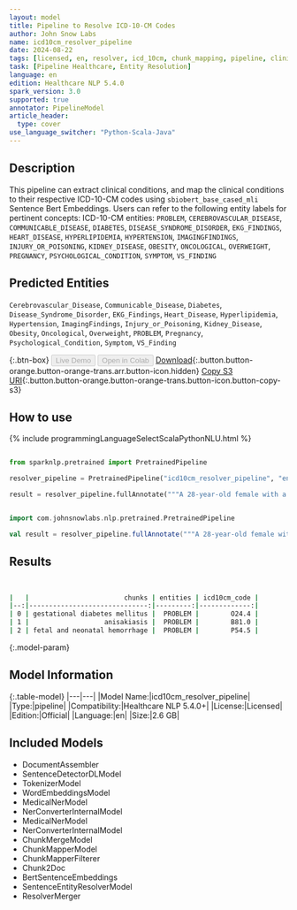 ```yaml
---
layout: model
title: Pipeline to Resolve ICD-10-CM Codes
author: John Snow Labs
name: icd10cm_resolver_pipeline
date: 2024-08-22
tags: [licensed, en, resolver, icd_10cm, chunk_mapping, pipeline, clinical]
task: [Pipeline Healthcare, Entity Resolution]
language: en
edition: Healthcare NLP 5.4.0
spark_version: 3.0
supported: true
annotator: PipelineModel
article_header:
  type: cover
use_language_switcher: "Python-Scala-Java"
---
```


## Description

This pipeline can extract clinical conditions, and map the clinical conditions to their respective ICD-10-CM codes using `sbiobert_base_cased_mli` Sentence Bert Embeddings. Users can refer to the following entity labels for pertinent concepts:
ICD-10-CM entities: `PROBLEM`, `CEREBROVASCULAR_DISEASE`, `COMMUNICABLE_DISEASE`, `DIABETES`, `DISEASE_SYNDROME_DISORDER`, `EKG_FINDINGS`, `HEART_DISEASE`, `HYPERLIPIDEMIA`, `HYPERTENSION`, `IMAGINGFINDINGS`, `INJURY_OR_POISONING`, `KIDNEY_DISEASE`, `OBESITY`, `ONCOLOGICAL`, `OVERWEIGHT`, `PREGNANCY`, `PSYCHOLOGICAL_CONDITION`, `SYMPTOM`, `VS_FINDING`

## Predicted Entities

`Cerebrovascular_Disease`, `Communicable_Disease`, `Diabetes`, `Disease_Syndrome_Disorder`, `EKG_Findings`, `Heart_Disease`, `Hyperlipidemia`, `Hypertension`, `ImagingFindings`, `Injury_or_Poisoning`, `Kidney_Disease`, `Obesity`, `Oncological`, `Overweight`, `PROBLEM`, `Pregnancy`, `Psychological_Condition`, `Symptom`, `VS_Finding`


{:.btn-box}
<button class="button button-orange" disabled>Live Demo</button>
<button class="button button-orange" disabled>Open in Colab</button>
[Download](https://s3.amazonaws.com/auxdata.johnsnowlabs.com/clinical/models/icd10cm_resolver_pipeline_en_5.4.0_3.0_1724329209466.zip){:.button.button-orange.button-orange-trans.arr.button-icon.hidden}
[Copy S3 URI](s3://auxdata.johnsnowlabs.com/clinical/models/icd10cm_resolver_pipeline_en_5.4.0_3.0_1724329209466.zip){:.button.button-orange.button-orange-trans.button-icon.button-copy-s3}

## How to use



<div class="tabs-box" markdown="1">
{% include programmingLanguageSelectScalaPythonNLU.html %}
  
```python

from sparknlp.pretrained import PretrainedPipeline

resolver_pipeline = PretrainedPipeline("icd10cm_resolver_pipeline", "en", "clinical/models")

result = resolver_pipeline.fullAnnotate("""A 28-year-old female with a history of gestational diabetes mellitus diagnosed eight years and anisakiasis. Also, it was reported that fetal and neonatal hemorrhage.""")


```
```scala

import com.johnsnowlabs.nlp.pretrained.PretrainedPipeline

val result = resolver_pipeline.fullAnnotate("""A 28-year-old female with a history of gestational diabetes mellitus diagnosed eight years and anisakiasis. Also, it was reported that fetal and neonatal hemorrhage.""")


```
</div>

## Results

```bash


|   |                        chunks | entities | icd10cm_code |
|--:|------------------------------:|---------:|-------------:|
| 0 | gestational diabetes mellitus |  PROBLEM |        O24.4 |
| 1 |                   anisakiasis |  PROBLEM |        B81.0 |
| 2 | fetal and neonatal hemorrhage |  PROBLEM |        P54.5 |


```

{:.model-param}
## Model Information

{:.table-model}
|---|---|
|Model Name:|icd10cm_resolver_pipeline|
|Type:|pipeline|
|Compatibility:|Healthcare NLP 5.4.0+|
|License:|Licensed|
|Edition:|Official|
|Language:|en|
|Size:|2.6 GB|

## Included Models

- DocumentAssembler
- SentenceDetectorDLModel
- TokenizerModel
- WordEmbeddingsModel
- MedicalNerModel
- NerConverterInternalModel
- MedicalNerModel
- NerConverterInternalModel
- ChunkMergeModel
- ChunkMapperModel
- ChunkMapperFilterer
- Chunk2Doc
- BertSentenceEmbeddings
- SentenceEntityResolverModel
- ResolverMerger
